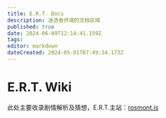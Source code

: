 ```yaml
---
title: E.R.T. Docs
description: 迷迭香终端的文档区域
published: true
date: 2024-06-09T12:14:41.159Z
tags: 
editor: markdown
dateCreated: 2024-05-01T07:49:34.173Z
---
```


# E.R.T. Wiki
此处主要收录剧情解析及猜想，E.R.T.主站：[rosmont.is](https://rosmont.is)